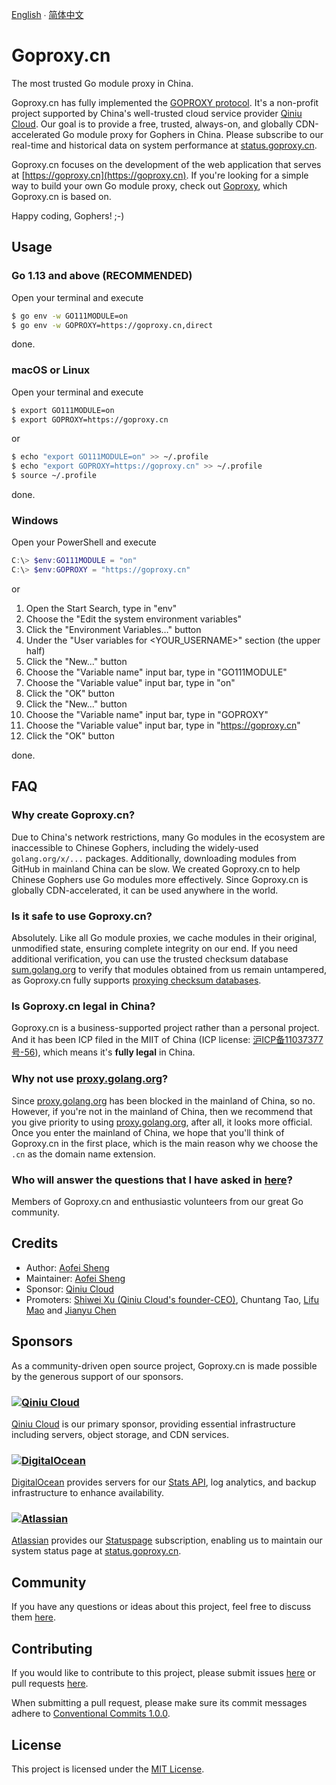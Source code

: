 [English](README.md) ∙ [简体中文](README.zh-CN.md)

# Goproxy.cn

The most trusted Go module proxy in China.

Goproxy.cn has fully implemented the [GOPROXY protocol](https://go.dev/ref/mod#goproxy-protocol). It's a non-profit
project supported by China's well-trusted cloud service provider [Qiniu Cloud](https://www.qiniu.com/en). Our goal is to
provide a free, trusted, always-on, and globally CDN-accelerated Go module proxy for Gophers in China. Please subscribe
to our real-time and historical data on system performance at [status.goproxy.cn](https://status.goproxy.cn).

Goproxy.cn focuses on the development of the web application that serves at
[https://goproxy.cn](https://goproxy.cn). If you're looking for a simple way to build your own Go module proxy,
check out [Goproxy](https://github.com/goproxy/goproxy), which Goproxy.cn is based on.

Happy coding, Gophers! ;-)

## Usage

### Go 1.13 and above (RECOMMENDED)

Open your terminal and execute

```bash
$ go env -w GO111MODULE=on
$ go env -w GOPROXY=https://goproxy.cn,direct
```

done.

### macOS or Linux

Open your terminal and execute

```bash
$ export GO111MODULE=on
$ export GOPROXY=https://goproxy.cn
```

or

```bash
$ echo "export GO111MODULE=on" >> ~/.profile
$ echo "export GOPROXY=https://goproxy.cn" >> ~/.profile
$ source ~/.profile
```

done.

### Windows

Open your PowerShell and execute

```powershell
C:\> $env:GO111MODULE = "on"
C:\> $env:GOPROXY = "https://goproxy.cn"
```

or

1. Open the Start Search, type in "env"
2. Choose the "Edit the system environment variables"
3. Click the "Environment Variables…" button
4. Under the "User variables for <YOUR_USERNAME>" section (the upper half)
5. Click the "New..." button
6. Choose the "Variable name" input bar, type in "GO111MODULE"
7. Choose the "Variable value" input bar, type in "on"
8. Click the "OK" button
9. Click the "New..." button
10. Choose the "Variable name" input bar, type in "GOPROXY"
11. Choose the "Variable value" input bar, type in "https://goproxy.cn"
12. Click the "OK" button

done.

## FAQ

### Why create Goproxy.cn?

Due to China's network restrictions, many Go modules in the ecosystem are inaccessible to Chinese Gophers, including
the widely-used `golang.org/x/...` packages. Additionally, downloading modules from GitHub in mainland China can be
slow. We created Goproxy.cn to help Chinese Gophers use Go modules more effectively. Since Goproxy.cn is globally
CDN-accelerated, it can be used anywhere in the world.

### Is it safe to use Goproxy.cn?

Absolutely. Like all Go module proxies, we cache modules in their original, unmodified state, ensuring complete
integrity on our end. If you need additional verification, you can use the trusted checksum database
[sum.golang.org](https://sum.golang.org) to verify that modules obtained from us remain untampered, as Goproxy.cn
fully supports [proxying checksum databases](https://go.dev/design/25530-sumdb#proxying-a-checksum-database).

### Is Goproxy.cn legal in China?

Goproxy.cn is a business-supported project rather than a personal project. And it has been ICP filed in the MIIT of
China (ICP license: [沪ICP备11037377号-56](https://beian.miit.gov.cn)), which means it's **fully legal** in China.

### Why not use [proxy.golang.org](https://proxy.golang.org)?

Since [proxy.golang.org](https://proxy.golang.org) has been blocked in the mainland of China, so no. However, if you're
not in the mainland of China, then we recommend that you give priority to using
[proxy.golang.org](https://proxy.golang.org), after all, it looks more official. Once you enter the mainland of China,
we hope that you'll think of Goproxy.cn in the first place, which is the main reason why we choose the `.cn` as the
domain name extension.

### Who will answer the questions that I have asked in [here](https://github.com/goproxy/goproxy.cn/issues/new?assignees=&labels=&template=new-question.md&title=Question%3A+)?

Members of Goproxy.cn and enthusiastic volunteers from our great Go community.

## Credits

- Author: [Aofei Sheng](https://aofeisheng.com)
- Maintainer: [Aofei Sheng](https://aofeisheng.com)
- Sponsor: [Qiniu Cloud](https://www.qiniu.com/en)
- Promoters: [Shiwei Xu (Qiniu Cloud's founder-CEO)](https://baike.baidu.com/item/许式伟), Chuntang Tao, [Lifu Mao](https://github.com/forrest-mao) and [Jianyu Chen](https://github.com/eddycjy)

## Sponsors

As a community-driven open source project, Goproxy.cn is made possible by the generous support of our sponsors.

### [![Qiniu Cloud](https://github.com/user-attachments/assets/8eeedef5-8b59-4bd5-abc9-1231631ae580)](https://www.qiniu.com/en)

[Qiniu Cloud](https://www.qiniu.com/en) is our primary sponsor, providing essential infrastructure including servers,
object storage, and CDN services.

### [![DigitalOcean](https://github.com/user-attachments/assets/95bd1397-9415-4d46-a7e5-16a5fb825982)](https://www.digitalocean.com)

[DigitalOcean](https://www.digitalocean.com) provides servers for our [Stats API](https://goproxy.cn/stats), log
analytics, and backup infrastructure to enhance availability.

### [![Atlassian](https://github.com/user-attachments/assets/5f12924b-17be-4f37-8a80-376cc556a873)](https://www.atlassian.com)

[Atlassian](https://www.atlassian.com) provides our [Statuspage](https://www.atlassian.com/software/statuspage)
subscription, enabling us to maintain our system status page at [status.goproxy.cn](https://status.goproxy.cn).

## Community

If you have any questions or ideas about this project, feel free to discuss them
[here](https://github.com/goproxy/goproxy.cn/discussions).

## Contributing

If you would like to contribute to this project, please submit issues
[here](https://github.com/goproxy/goproxy.cn/issues) or pull requests
[here](https://github.com/goproxy/goproxy.cn/pulls).

When submitting a pull request, please make sure its commit messages adhere to
[Conventional Commits 1.0.0](https://www.conventionalcommits.org/en/v1.0.0/).

## License

This project is licensed under the [MIT License](LICENSE).
